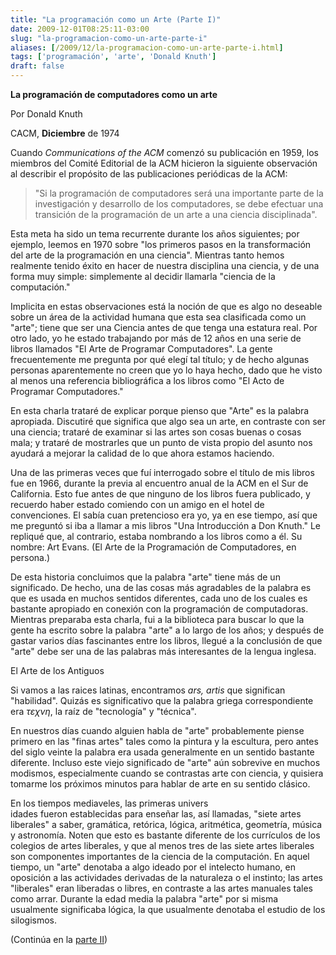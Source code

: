 ```yaml
---
title: "La programación como un Arte (Parte I)"
date: 2009-12-01T08:25:11-03:00
slug: "la-programacion-como-un-arte-parte-i"
aliases: [/2009/12/la-programacion-como-un-arte-parte-i.html]
tags: ['programación', 'arte', 'Donald Knuth']
draft: false
---
```


**La programación de computadores como un arte**

Por Donald Knuth

CACM, **Diciembre** de 1974

Cuando *Communications of the ACM* comenzó su publicación en 1959, los
miembros del Comité Editorial de la ACM hicieron la siguiente
observación al describir el propósito de las publicaciones periódicas de
la ACM:

> "Si la programación de computadores será una importante parte de la
> investigación y desarrollo de los computadores, se debe efectuar una
> transición de la programación de un arte a una ciencia disciplinada".

Esta meta ha sido un tema recurrente durante los años siguientes; por
ejemplo, leemos en 1970 sobre "los primeros pasos en la transformación
del arte de la programación en una ciencia". Mientras tanto hemos
realmente tenido éxito en hacer de nuestra disciplina una ciencia, y de
una forma muy simple: simplemente al decidir llamarla "ciencia de la
computación."

Implicita en estas observaciones está la noción de que es algo no
deseable sobre un área de la actividad humana que esta sea clasificada
como un "arte"; tiene que ser una Ciencia antes de que tenga una
estatura real. Por otro lado, yo he estado trabajando por más de 12 años
en una serie de libros llamados "El Arte de Programar Computadores".
La gente frecuentemente me pregunta por qué elegí tal título; y de hecho
algunas personas aparentemente no creen que yo lo haya hecho, dado que
he visto al menos una referencia bibliográfica a los libros como "El
Acto de Programar Computadores."

En esta charla trataré de explicar porque pienso que "Arte" es la
palabra apropiada. Discutiré que significa que algo sea un arte, en
contraste con ser una ciencia; trataré de examinar si las artes son
cosas buenas o cosas mala; y trataré de mostrarles que un punto de vista
propio del asunto nos ayudará a mejorar la calidad de lo que ahora
estamos haciendo.

Una de las primeras veces que fuí interrogado sobre el título de mis
libros fue en 1966, durante la previa al encuentro anual de la ACM en el
Sur de California. Esto fue antes de que ninguno de los libros fuera
publicado, y recuerdo haber estado comiendo con un amigo en el hotel de
convenciones. El sabía cuan pretencioso era yo, ya en ese tiempo, así
que me preguntó si iba a llamar a mis libros "Una Introducción a Don
Knuth." Le repliqué que, al contrario, estaba nombrando a los libros
como a él. Su nombre: Art Evans. (El Arte de la Programación de
Computadores, en persona.)

De esta historia concluimos que la palabra "arte" tiene más de un
significado. De hecho, una de las cosas más agradables de la palabra es
que es usada en muchos sentidos diferentes, cada uno de los cuales es
bastante apropiado en conexión con la programación de computadoras.
Mientras preparaba esta charla, fui a la biblioteca para buscar lo que
la gente ha escrito sobre la palabra "arte" a lo largo de los años; y
después de gastar varios días fascinantes entre los libros, llegué a la
conclusión de que "arte" debe ser una de las palabras más interesantes
de la lengua inglesa.

El Arte de los Antiguos

Si vamos a las raices latinas, encontramos *ars, artis* que significan
"habilidad". Quizás es significativo que la palabra griega
correspondiente era *τεχνη*, la raíz de "tecnología" y "técnica".

En nuestros días cuando alguien habla de "arte" probablemente piense
primero en las "finas artes" tales como la pintura y la escultura,
pero antes del siglo veinte la palabra era usada generalmente en un
sentido bastante diferente. Incluso este viejo significado de "arte"
aún sobrevive en muchos modismos, especialmente cuando se contrastas
arte con ciencia, y quisiera tomarme los próximos minutos para hablar de
arte en su sentido clásico.

En los tiempos mediaveles, las primeras univers\
idades fueron establecidas para enseñar las, así llamadas, "siete artes
liberales" a saber, gramática, retórica, lógica, aritmética, geometría,
música y astronomía. Noten que esto es bastante diferente de los
currículos de los colegios de artes liberales, y que al menos tres de
las siete artes liberales son componentes importantes de la ciencia de
la computación. En aquel tiempo, un "arte" denotaba a algo ideado por
el intelecto humano, en oposición a las actividades derivadas de la
naturaleza o el instinto; las artes "liberales" eran liberadas o
libres, en contraste a las artes manuales tales como arrar. Durante la
edad media la palabra "arte" por si misma usualmente significaba
lógica, la que usualmente denotaba el estudio de los silogismos.

(Continúa en la [parte II](/2009/12/la-programacion-como-un-arte-parte-ii.html))
